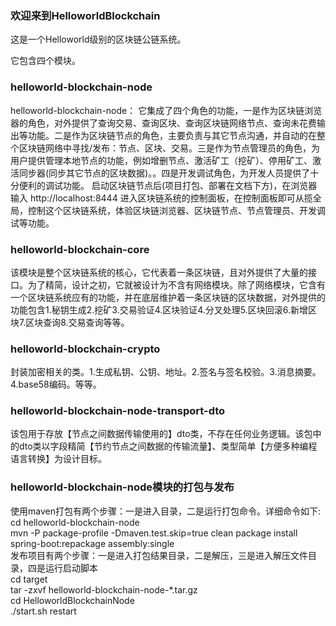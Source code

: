 ### 欢迎来到HelloworldBlockchain  
这是一个Helloworld级别的区块链公链系统。

它包含四个模块。  
### helloworld-blockchain-node  
helloworld-blockchain-node： 它集成了四个角色的功能，一是作为区块链浏览器的角色，对外提供了查询交易、查询区块、查询区块链网络节点、查询未花费输出等功能。二是作为区块链节点的角色，主要负责与其它节点沟通，并自动的在整个区块链网络中寻找/发布：节点、区块、交易。三是作为节点管理员的角色，为用户提供管理本地节点的功能，例如增删节点、激活矿工（挖矿）、停用矿工、激活同步器(同步其它节点的区块数据)。。四是开发调试角色，为开发人员提供了十分便利的调试功能。
启动区块链节点后(项目打包、部署在文档下方)，在浏览器输入 http://localhost:8444 进入区块链系统的控制面板，在控制面板即可从揽全局，控制这个区块链系统，体验区块链浏览器、区块链节点、节点管理员、开发调试等功能。


### helloworld-blockchain-core  
该模块是整个区块链系统的核心，它代表着一条区块链，且对外提供了大量的接口。为了精简，设计之初，它就被设计为不含有网络模块。除了网络模块，它含有一个区块链系统应有的功能，并在底层维护着一条区块链的区块数据，对外提供的功能包含1.秘钥生成2.挖矿3.交易验证4.区块验证4.分叉处理5.区块回滚6.新增区块7.区块查询8.交易查询等等。

### helloworld-blockchain-crypto  
封装加密相关的类。1.生成私钥、公钥、地址。2.签名与签名校验。3.消息摘要。4.base58编码。等等。

### helloworld-blockchain-node-transport-dto  
该包用于存放【节点之间数据传输使用的】dto类，不存在任何业务逻辑。该包中的dto类以字段精简【节约节点之间数据的传输流量】、类型简单【方便多种编程语言转换】为设计目标。 

### helloworld-blockchain-node模块的打包与发布  
使用maven打包有两个步骤：一是进入目录，二是运行打包命令。详细命令如下:  
cd helloworld-blockchain-node  
mvn -P package-profile -Dmaven.test.skip=true clean package install spring-boot:repackage assembly:single  
发布项目有两个步骤：一是进入打包结果目录，二是解压，三是进入解压文件目录，四是运行启动脚本  
cd target  
tar -zxvf helloworld-blockchain-node-*.tar.gz  
cd HelloworldBlockchainNode  
./start.sh restart  
